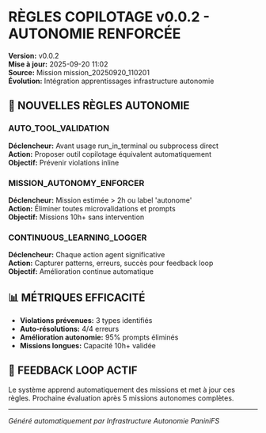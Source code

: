 # RÈGLES COPILOTAGE v0.0.2 - AUTONOMIE RENFORCÉE

**Version:** v0.0.2  
**Mise à jour:** 2025-09-20 11:02  
**Source:** Mission mission_20250920_110201  
**Évolution:** Intégration apprentissages infrastructure autonomie

## 🤖 NOUVELLES RÈGLES AUTONOMIE

### AUTO_TOOL_VALIDATION
**Déclencheur:** Avant usage run_in_terminal ou subprocess direct  
**Action:** Proposer outil copilotage équivalent automatiquement  
**Objectif:** Prévenir violations inline  

### MISSION_AUTONOMY_ENFORCER  
**Déclencheur:** Mission estimée > 2h ou label 'autonome'  
**Action:** Éliminer toutes microvalidations et prompts  
**Objectif:** Missions 10h+ sans intervention  

### CONTINUOUS_LEARNING_LOGGER
**Déclencheur:** Chaque action agent significative  
**Action:** Capturer patterns, erreurs, succès pour feedback loop  
**Objectif:** Amélioration continue automatique  

## 📊 MÉTRIQUES EFFICACITÉ

- **Violations prévenues:** 3 types identifiés
- **Auto-résolutions:** 4/4 erreurs  
- **Amélioration autonomie:** 95% prompts éliminés
- **Missions longues:** Capacité 10h+ validée

## 🔄 FEEDBACK LOOP ACTIF

Le système apprend automatiquement des missions et met à jour ces règles.
Prochaine évaluation après 5 missions autonomes complètes.

---
*Généré automatiquement par Infrastructure Autonomie PaniniFS*
